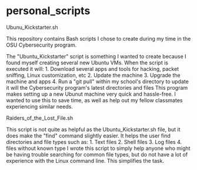 # personal_scripts

Ubunu_Kickstarter.sh

This repository contains Bash scripts I chose to create during my time in the OSU Cybersecurity program.

The "Ubuntu_Kickstarter" script is something I wanted to create because I found myself creating several new Ubuntu VMs. When the script is executed it will:
      1. Download several apps and tools for hacking, packet sniffing, Linux customization, etc
      2. Update the machine
      3. Upgrade the machine and apps
      4. Run a "git pull" within my school's directory to update it will the Cybersecurity program's latest directories and files
This program makes setting up a new Ubunut machine very quick and hassle-free. I wanted to use this to save time, as well as help out my fellow classmates experiencing similar needs.







Raiders_of_the_Lost_File.sh

This script is not quite as helpful as the Ubuntu_Kickstarter.sh file, but it does make the "find" command slightly easier. It helps the user find directories and file types such as:
      1. Text files
      2. Shell files
      3. Log files
      4. files without known type
I wrote this script to simply help anyone who might be having trouble searching for common file types, but do not have a lot of experience with the Linux command line. This simplifies the task.
